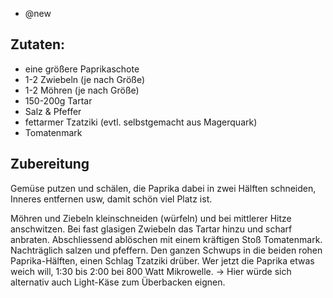 - @new

## Zutaten:
- eine größere Paprikaschote
- 1-2 Zwiebeln (je nach Größe)
- 1-2 Möhren (je nach Größe)
- 150-200g Tartar
- Salz & Pfeffer
- fettarmer Tzatziki (evtl. selbstgemacht aus Magerquark)
- Tomatenmark

## Zubereitung
Gemüse putzen und schälen, die Paprika dabei in zwei Hälften schneiden, Inneres entfernen usw, damit schön viel Platz ist.

Möhren und Ziebeln kleinschneiden (würfeln) und bei mittlerer Hitze anschwitzen. Bei fast glasigen Zwiebeln das Tartar hinzu und scharf anbraten. Abschliessend ablöschen mit einem kräftigen Stoß Tomatenmark. Nachträglich salzen und pfeffern.
Den ganzen Schwups in die beiden rohen Paprika-Hälften, einen Schlag Tzatziki drüber. Wer jetzt die Paprika etwas weich will, 1:30 bis 2:00 bei 800 Watt Mikrowelle. -> Hier würde sich alternativ auch Light-Käse zum Überbacken eignen. 
